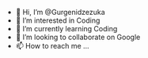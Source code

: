 - 👋 Hi, I’m @Gurgenidzezuka
- 👀 I’m interested in Coding
- 🌱 I’m currently learning Coding
- 💞️ I’m looking to collaborate on Google
- 📫 How to reach me ...

<!---
Gurgenidzezuka/Gurgenidzezuka is a ✨ special ✨ repository because its `README.md` (this file) appears on your GitHub profile.
You can click the Preview link to take a look at your changes.
--->
